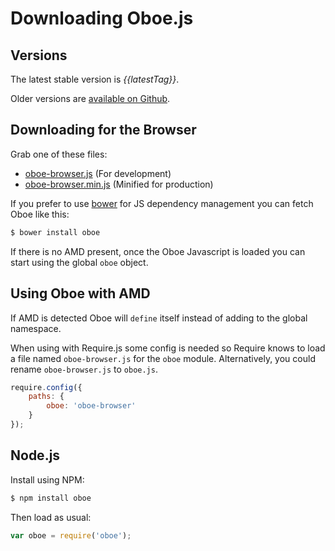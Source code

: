 # Downloading Oboe.js

Versions
--------

The latest stable version is *{{latestTag}}*.

Older versions are [available on Github]({{RAW_REPO_LOCATION}}/releases).

Downloading for the Browser
---------------------------

Grab one of these files:
 
 * [oboe-browser.js]({{releasedJs}}/oboe-browser.js) (For development)
 * [oboe-browser.min.js]({{releasedJs}}/oboe-browser.min.js) (Minified for production) 
 
If you prefer to use [bower](http://bower.io/) for JS dependency management you can fetch Oboe like this:

``` bash
$ bower install oboe
```

If there is no AMD present, once the Oboe Javascript is loaded you can start using the global `oboe` object.

Using Oboe with AMD
---------------

If AMD is detected Oboe will `define` itself instead of adding to the 
global namespace.

When using with Require.js some config is needed so Require knows to load a file
named `oboe-browser.js` for the `oboe` module. Alternatively, you could rename
`oboe-browser.js` to `oboe.js`.

``` javascript
require.config({
    paths: {
        oboe: 'oboe-browser'
    }
});
```

Node.js
-------

Install using NPM:

``` bash
$ npm install oboe
```

Then load as usual:

``` javascript
var oboe = require('oboe');
```
